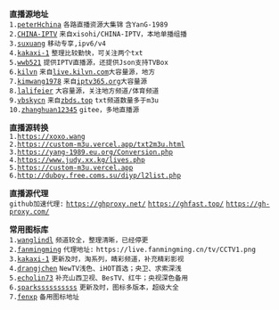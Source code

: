 **直播源地址**  
`1.`[`peterHchina`](https://github.com/peterHchina/iptv) `各路直播资源大集锦` `含YanG-1989`  
`2.`[`CHINA-IPTV`](https://github.com/xisohi/CHINA-IPTV)  `来自xisohi/CHINA-IPTV，本地单播组播`  
`3.`[`suxuang`](https://github.com/suxuang/myIPTV) `移动专享,ipv6/v4`  
`4.`[`kakaxi-1`](https://github.com/kakaxi-1/IPTV)  `整理比较勤快，可关注两个txt`  
`5.`[`wwb521`](https://github.com/wwb521/live/blob/main/tv.m3u) `提供IPTV直播源，还提供Json支持TVBox`  
`6.`[`kilvn`](https://github.com/kilvn/iptv/blob/master/iptv.m3u) `来自`[`live.kilvn.com`](https://live.kilvn.com/)`大容量源，地方`  
`7.`[`kimwang1978`](https://github.com/kimwang1978/collect-txt/blob/main/bbxx_lite.m3u)  `来自`[`iptv365.org`](https://iptv365.org/)`大容量源`  
`8.`[`lalifeier`](https://github.com/lalifeier/IPTV/blob/main/m3u/IPTV.m3u)  `大容量源，关注地方频道/体育频道`  
`9.`[`vbskycn`](https://github.com/vbskycn/iptv/tree/master/tv)  `来自`[`zbds.top`](https://zbds.top) `txt频道数量多于m3u`  
`10.`[`zhanghuan12345`](https://gitee.com/zhanghuan12345/my-live) `gitee，多地直播源`  

**直播源转换**  
`1.`[`https://xoxo.wang`](https://xoxo.wang)  
`2.`[`https://custom-m3u.vercel.app/txt2m3u.html`](https://custom-m3u.vercel.app/txt2m3u.html)  
`3.`[`https://yang-1989.eu.org/Conversion.php`](https://yang-1989.eu.org/Conversion.php)  
`4.`[`https://www.judy.xx.kg/lives.php`](https://www.judy.xx.kg/lives.php)  
`5.`[`https://custom-m3u.vercel.app`](https://custom-m3u.vercel.app)  
`6.`[`http://duboy.free.coms.su/diyp/l2list.php`](http://duboy.free.coms.su/diyp/l2list.php)  

**直播源代理**  
`github加速代理:` [`https://ghproxy.net/`](https://ghproxy.net/)  [`https://ghfast.top/`](https://ghfast.top/)  [`https://gh-proxy.com/`](https://gh-proxy.com/)  

**常用图标库**  
`1.`[`wanglindl`](https://github.com/wanglindl/TVlogo) `频道较全，整理清晰，已经停更`  
`2.`[`fanmingming`](https://github.com/fanmingming/live/tree/main/tv) `代理地址:` `https://live.fanmingming.cn/tv/CCTV1.png`  
`3.`[`kakaxi-1`](https://github.com/kakaxi-1/IPTV/tree/main/LOGO) `更新及时，淘系列，睛彩频道，补充精彩影视`  
`4.`[`drangjchen`](https://github.com/drangjchen/IPTV/tree/main/Logo) `NewTV浅色、iHOT首选；央卫、求索深浅`  
`5.`[`echolin73`](https://github.com/echolin73/logo/tree/main/tvg-logo) `补充山西卫视、BesTV、红牛；央视深色备用`  
`6.`[`sparkssssssssss`](https://github.com/sparkssssssssss/epg/tree/main/logo) `更新及时，图标多版本，超级大全`  
`7.`[`fenxp`](https://github.com/fenxp/iptvsss/tree/main/tv) `备用图标地址` 

